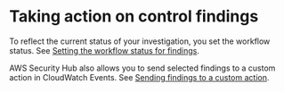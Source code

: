 # Taking action on control findings<a name="control-finding-take-action"></a>

To reflect the current status of your investigation, you set the workflow status\. See [Setting the workflow status for findings](finding-workflow-status.md)\.

AWS Security Hub also allows you to send selected findings to a custom action in CloudWatch Events\. See [Sending findings to a custom action](finding-send-to-custom-action.md)\.
